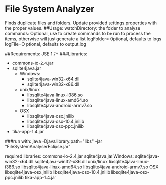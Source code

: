 # File System Analyzer
Finds duplicate files and folders.
Update provided settings.properties with the proper values.
##Usage:
  watchDirectory: the folder to analyse
  commands: Optional, use to create commands to be run to process the items, otherwise will just generate a list
  logFolder= Optional, defaults to logs
  logFile=O ptional, defaults to output.log

##Requirements:
JSE 1.7+
###Libraries:
  + commons-io-2.4.jar
  + sqlite4java.jar
      * Windows:
          + sqlite4java-win32-x64.dll
          + sqlite4java-win32-x86.dll
      * unix/linux
          + libsqlite4java-linux-i386.so
          + libsqlite4java-linux-amd64.so
          + libsqlite4java-android-armv7.so
      * OSX
          + libsqlite4java-osx.jnilib
          + libsqlite4java-osx-10.4.jnilib
          + libsqlite4java-osx-ppc.jnilib
  + tika-app-1.4.jar
  
  
###run with:
java -Djava.library.path="libs" -jar "FileSystemAnalyserEclipse.jar" 


required libraries:
  commons-io-2.4.jar
  sqlite4java.jar
    Windows:
      sqlite4java-win32-x64.dll
      sqlite4java-win32-x86.dll
    unix/linux
      libsqlite4java-linux-i386.so
      libsqlite4java-linux-amd64.so
      libsqlite4java-android-armv7.so
    OSX
      libsqlite4java-osx.jnilib
      libsqlite4java-osx-10.4.jnilib
      libsqlite4java-osx-ppc.jnilib
  tika-app-1.4.jar
